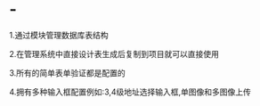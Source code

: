 # -
1.通过模块管理数据库表结构

2.在管理系统中直接设计表生成后复制到项目就可以直接使用

3.所有的简单表单验证都是配置的

4.拥有多种输入框配置例如:3,4级地址选择输入框,单图像和多图像上传
